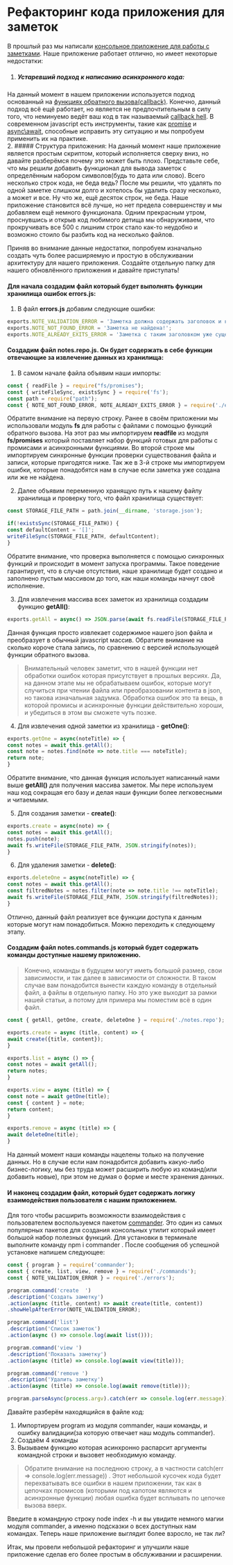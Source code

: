 # Рефакторинг кода приложения для заметок

В прошлый раз мы написали [консольное приложение для работы с заметками](node/projects/notes.md).
Наше приложение работает отлично, но имеет некоторые недостатки:
1. ##### Устаревший подход к написанию асинхронного кода:
На данный момент в нашем приложении используется подход основанный на [функциях обратного вызова(callback)](https://developer.mozilla.org/ru/docs/Glossary/Callback_function). 
Конечно, данный подход всё ещё работает, но является не предпочтительным в силу того, что неминуемо ведёт ваш код в так называемый [callback hell](http://callbackhell.com/).
В современном javascript есть инструменты, такие как [promise](https://developer.mozilla.org/ru/docs/Web/JavaScript/Reference/Global_Objects/Promise) и [async\await](https://developer.mozilla.org/ru/docs/Learn/JavaScript/Asynchronous/Async_await), способные исправить эту ситуацию и мы попробуем применить их на практике.  
2. ##### Структура приложения:
На данный момент наше приложение является простым скриптом, который исполняется сверху вниз, но давайте разберёмся почему это может быть плохо. 
Представьте себе, что мы решили добавить функционал для вывода заметок с определённым набором символов(будь то дата или слово). Всего несколько строк кода, не беда ведь? 
После мы решили, что удалять по одной заметке слишком долго и хотелось бы удалить сразу несколько, а может и все. Ну что же, ещё десяток строк, не беда. Наше приложение становится всё лучше, но нет предела совершенству и мы добавляем ещё немного функционала. 
Одним прекрасным утром, проснувшись и открыв код любимого детища мы обнаруживаем, что прокручивать все 500 с лишним строк стало как-то неудобно и возможно стоило бы разбить код на несколько файлов.

Приняв во внимание данные недостатки, попробуем изначально создать чуть более расширяемую и простую в обслуживании архитектуру для нашего приложения. Создайте отдельную папку для нашего обновлённого приложения и давайте приступать!

#### Для начала создадим файл который будет выполнять функции хранилища ошибок **errors.js**:
1. В файл **errors.js** добавим следующие ошибки:
```js
exports.NOTE_VALIDATION_ERROR = 'Заметка должна содержать заголовок и контент!';
exports.NOTE_NOT_FOUND_ERROR = 'Заметка не найдена!';
exports.NOTE_ALREADY_EXITS_ERROR = 'Заметка с таким заголовком уже существует!'
```

####  Создадим файл **notes.repo.js**. Он будет содержать в себе функции отвечающие за извлечение данных из хранилища:
1. В самом начале файла объявим наши импорты:
```js
const { readFile } = require("fs/promises");
const { writeFileSync, existsSync } = require('fs');
const path = require("path");
const { NOTE_NOT_FOUND_ERROR, NOTE_ALREADY_EXITS_ERROR } = require('./errors');
```
Обратите внимание на первую строку. Ранее в своём приложении мы использовали модуль **fs** для работы с файлами с помощью функций обратного вызова. На этот раз мы импортируем **readfile** из модуля **fs/promises** который поставляет набор функций готовых для работы с промисами и асинхронными функциями. Во второй строке мы импортируем синхронные функции проверки существования файла и записи, которые пригодятся ниже. Так же в 3-й строке мы импортируем ошибки, которые понадобятся нам в случае если заметка уже создана или же не найдена.

2. Далее объявим переменную хранящую путь к нашему файлу хранилища и проверку того, что файл хранилища существует:
```js
const STORAGE_FILE_PATH = path.join(__dirname, 'storage.json');

if(!existsSync(STORAGE_FILE_PATH)) {
const defaultContent = '[]';
writeFileSync(STORAGE_FILE_PATH, defaultContent);
}
```
Обратите внимание, что проверка выполняется с помощью синхронных функций и происходит в момент запуска программы. Такое поведение гарантирует, что в случае отсутствия, наше хранилище будет создано и заполнено пустым массивом до того, как наши команды начнут своё исполнение.

3. Для извлечения массива всех заметок из хранилища создадим функцию **getAll()**:
```js
exports.getAll = async() => JSON.parse(await fs.readFile(STORAGE_FILE_PATH));
```
Данная функция просто извлекает содержимое нашего json файла и преобразует в обычный javascript массив. Обратите внимание на сколько короче стала запись, по сравнению с версией использующей функции обратного вызова.
> Внимательный человек заметит, что в нашей функции нет обработки ошибок которая присутствует в прошлых версиях. Да, на данном этапе мы не обрабатываем ошибок, которые могут случиться при чтении файла или преобразовании контента в json, но такова изначальная задумка. Обработка ошибок это та вещь, в которой промисы и асинхронные функции действительно хороши, и убедиться в этом вы сможете чуть позже.

4. Для извлечения одной заметки из хранилища - **getOne()**:
```js
exports.getOne = async(noteTitle) => {
const notes = await this.getAll();
const note = notes.find(note => note.title === noteTitle);
return note;
}
```

Обратите внимание, что данная функция использует написанный нами выше **getAll()** для получения массива заметок. Мы пере используем наш код сокращая его базу и делая наши функции более легковесными и читаемыми.

5. Для создания заметки - **create()**:
```js
exports.create = async(note) => {
const notes = await this.getAll();
notes.push(note);
await fs.writeFile(STORAGE_FILE_PATH, JSON.stringify(notes));
}
```

6. Для удаления заметки - **delete()**:
```js
exports.deleteOne = async(noteTitle) => {
const notes = await this.getAll();
const filtredNotes = notes.filter(note => note.title !== noteTitle);
await fs.writeFile(STORAGE_FILE_PATH, JSON.stringify(filtredNotes));
}
```

Отлично, данный файл реализует все функции доступа к данным которые могут нам понадобиться. Можно переходить к следующему этапу.

#### Создадим файл **notes.commands.js** который будет содержать команды доступные нашему приложению.
> Конечно, команды в будущем могут иметь большой размер, свои зависимости, и так далее в зависимости от сложности. В таком случае вам понадобится вынести каждую команду в отдельный файл, а файлы в отдельную папку. Но это уже выходит за рамки нашей статьи, а потому для примера мы поместим всё в один файл.

```js
const { getAll, getOne, create, deleteOne } = require('./notes.repo');

exports.create = async (title, content) => {
await create({title, content});
}

exports.list = async () => {
const notes = await getAll();
return notes;
}

exports.view = async (title) => {
const note = await getOne(title);
const { content } = note;
return content;
}

exports.remove = async (title) => {
await deleteOne(title);
}
```
На данный момент наши команды нацелены только на получение данных. Но в случае если нам понадобится добавить какую-либо бизнес-логику, мы без труда может расширить любую из команд(или добавить новые), при этом не думая о форме и месте хранения данных.

#### И наконец создадим файл, который будет содержать логику взаимодействия пользователя с нашим приложением.

Для того чтобы расширить возможности взаимодействия с пользователем воспользуемся пакетом [commander](https://github.com/tj/commander.js). Это один из самых популярных пакетов для создания консольных утилит который имеет большой набор полезных функций.
Для установки в терминале выполните команду npm i commander . После сообщения об успешной установке напишем следующее:

```js
const { program } = require('commander');
const { create, list, view, remove } = require('./commands');
const { NOTE_VALIDATION_ERROR } = require('./errors');

program.command('create  ')
.description('Создать заметку')
.action(async (title, content) => await create(title, content))
.showHelpAfterError(NOTE_VALIDATION_ERROR);

program.command('list')
.description('Список заметок')
.action(async () => console.log(await list()));

program.command('view ')
.description('Показать заметку')
.action(async (title) => console.log(await view(title)));

program.command('remove ')
.description('Удалить заметку')
.action(async (title) => console.log(await remove(title)));

program.parseAsync(process.argv).catch(err => console.log(err.message));
```


Давайте разберём находящийся в файле код:
1. Импортируем program из модуля commander, наши команды, и ошибку валидации(за которую отвечает наш модуль commander).
2. Создаём 4 команды
3. Вызываем функцию которая асинхронно распарсит аргументы командной строки и вызовет необходимую команду.

> Обратите внимание на последнюю строку, а в частности catch(err => console.log(err.message))  . Этот небольшой кусочек кода будет перехватывать все ошибки в нашем приложении, так как в цепочках промисов (которыми под капотом являются и асинхронные функции) любая ошибка будет всплывать по цепочке вызова вверх.

Введите в командную строку node index -h и вы увидите немного магии модуля commander, а именно подсказки о всех доступных нам командах. Теперь наше приложение выглядит более взросло, не так ли?

Итак, мы провели небольшой рефакторинг и улучшили наше приложение сделав его более простым в обслуживании и расширении.
